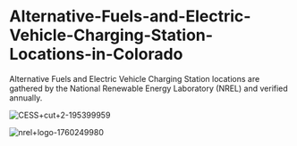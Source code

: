 # Alternative-Fuels-and-Electric-Vehicle-Charging-Station-Locations-in-Colorado

Alternative Fuels and Electric Vehicle Charging Station locations are gathered by the National Renewable Energy Laboratory (NREL) and verified annually.

![CESS+cut+2-195399959](https://github.com/user-attachments/assets/52acde23-a578-42b7-b650-fca242887c00)

![nrel+logo-1760249980](https://github.com/user-attachments/assets/832aad48-4574-4363-bf24-f65601766375)
